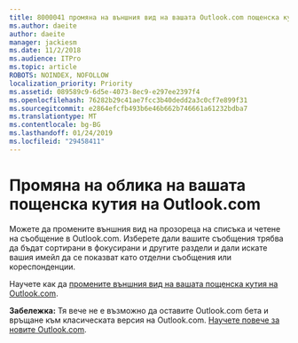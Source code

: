 ```yaml
---
title: 8000041 промяна на външния вид на вашата Outlook.com пощенска кутия
ms.author: daeite
author: daeite
manager: jackiesm
ms.date: 11/2/2018
ms.audience: ITPro
ms.topic: article
ROBOTS: NOINDEX, NOFOLLOW
localization_priority: Priority
ms.assetid: 089589c9-6d5e-4073-8ec9-e297ee2397f4
ms.openlocfilehash: 76282b29c41ae7fcc3b40dedd2a3c0cf7e899f31
ms.sourcegitcommit: e2864efcfb493b6e46b662b746661a61232bdba7
ms.translationtype: MT
ms.contentlocale: bg-BG
ms.lasthandoff: 01/24/2019
ms.locfileid: "29458411"
---
```

# <a name="change-the-look-of-your-outlookcom-mailbox"></a>Промяна на облика на вашата пощенска кутия на Outlook.com

Можете да промените външния вид на прозореца на списъка и четене на съобщение в Outlook.com. Изберете дали вашите съобщения трябва да бъдат сортирани в фокусирани и другите раздели и дали искате вашия имейл да се показват като отделни съобщения или кореспонденции.
  
Научете как да [промените външния вид на вашата пощенска кутия на Outlook.com](https://go.microsoft.com/fwlink/p/?linkid=2001401&amp;clcid=0x409).
  
 **Забележка:** Тя вече не е възможно да оставите Outlook.com бета и връщане към класическата версия на Outlook.com. [Научете повече за новите Outlook.com](https://go.microsoft.com/fwlink/p/?linkid=874356).
  

